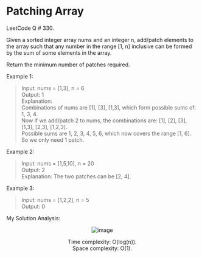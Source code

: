 # Patching Array

LeetCode Q # 330.

Given a sorted integer array nums and an integer n, add/patch elements to the array such that any number in the range [1, n] inclusive can be formed by the sum of some elements in the array.

Return the minimum number of patches required.

Example 1:

>Input: nums = [1,3], n = 6</br>
>Output: 1</br>
>Explanation:</br>
>Combinations of nums are [1], [3], [1,3], which form possible sums of: 1, 3, 4.</br>
>Now if we add/patch 2 to nums, the combinations are: [1], [2], [3], [1,3], [2,3], [1,2,3].</br>
>Possible sums are 1, 2, 3, 4, 5, 6, which now covers the range [1, 6].</br>
>So we only need 1 patch.

Example 2:

>Input: nums = [1,5,10], n = 20</br>
>Output: 2</br>
>Explanation: The two patches can be [2, 4].

Example 3:

>Input: nums = [1,2,2], n = 5</br>
>Output: 0

My Solution Analysis:

<div align = "center">

  ![image](https://github.com/xo-azeem/Patching-Array-LeetCode/assets/171427226/1284df21-5086-4e2d-a67d-ae5fa1c7e74e)

  Time complexity: O(log(n)).</br>Space complexity: O(1).
</div>
